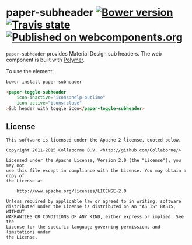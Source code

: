 paper-subheader [![Bower version](https://badge.fury.io/bo/paper-subheader.svg)](http://badge.fury.io/bo/paper-subheader) [![Travis state](https://travis-ci.org/Collaborne/paper-subheader.svg?branch=master)](https://travis-ci.org/Collaborne/paper-subheader) [![Published on webcomponents.org](https://img.shields.io/badge/webcomponents.org-published-blue.svg)](https://www.webcomponents.org/Collaborne/paper-subheader)
=========

`paper-subheader` provides Material Design sub headers. The web component is built with [Polymer](https://www.polymer-project.org).


To use the element:

`bower install paper-subheader`

<!--
```
<custom-element-demo>
  <template>
    <script src="../webcomponentsjs/webcomponents-lite.js"></script>
    <link rel="import" href="../iron-icons/iron-icons.html">
    <link rel="import" href="paper-toggle-subheader.html">
    <next-code-block></next-code-block>
  </template>
</custom-element-demo>
```
-->
```html
<paper-toggle-subheader
    icon-inactive="icons:help-outline"
    icon-active="icons:close"
>Sub header with toggle icon</paper-toggle-subheader>
```


## License

    This software is licensed under the Apache 2 license, quoted below.

    Copyright 2011-2015 Collaborne B.V. <http://github.com/Collaborne/>

    Licensed under the Apache License, Version 2.0 (the "License"); you may not
    use this file except in compliance with the License. You may obtain a copy of
    the License at

        http://www.apache.org/licenses/LICENSE-2.0

    Unless required by applicable law or agreed to in writing, software
    distributed under the License is distributed on an "AS IS" BASIS, WITHOUT
    WARRANTIES OR CONDITIONS OF ANY KIND, either express or implied. See the
    License for the specific language governing permissions and limitations under
    the License.
    
